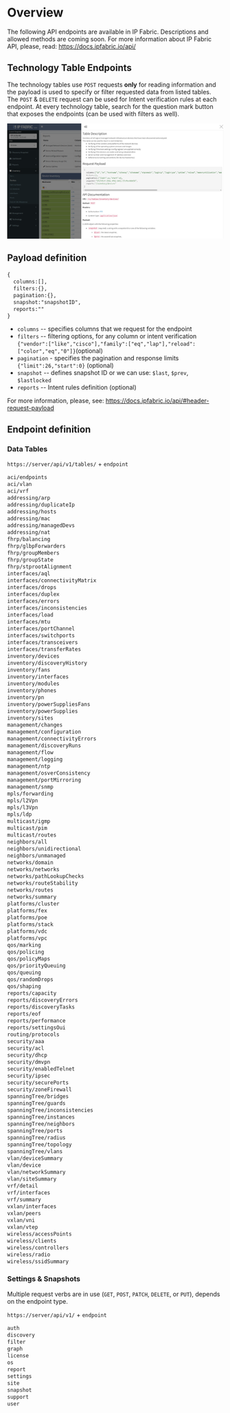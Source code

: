 # Overview

The following API endpoints are available in IP Fabric. Descriptions and
allowed methods are coming soon. For more information about IP Fabric
API, please, read: <https://docs.ipfabric.io/api/>

## Technology Table Endpoints

The technology tables use `POST` requests **only** for reading information and
the payload is used to specify or filter requested data from listed tables. The
`POST` & `DELETE` request can be used for Intent verification rules at each
endpoint. At every technology table, search for the question mark button that
exposes the endpoints (can be used with filters as well).

![API Endpoint inline description](endpoint_inline_description.png)

## Payload definition

```jscript
{
  columns:[],
  filters:{},
  pagination:{},
  snapshot:"snapshotID",
  reports:""
}
```

- `columns` -- specifies columns that we request for the endpoint
- `filters` -- filtering options, for any column or intent
  verification
  `{"vendor":["like","cisco"],"family":["eq","lap"],"reload":["color","eq","0"]}`(optional)
- `pagination` - specifies the pagination and response limits
  `{"limit":26,"start":0}` (optional)
- `snapshot` -- defines snapshot ID or we can use: `$last`, `$prev`, `$lastlocked`
- `reports` -- Intent rules definition (optional)

For more information, please, see:
<https://docs.ipfabric.io/api/#header-request-payload>

## Endpoint definition

### Data Tables

`https://server/api/v1/tables/` + `endpoint`

```
aci/endpoints
aci/vlan
aci/vrf
addressing/arp
addressing/duplicateIp
addressing/hosts
addressing/mac
addressing/managedDevs
addressing/nat
fhrp/balancing
fhrp/glbpForwarders
fhrp/groupMembers
fhrp/groupState
fhrp/stprootAlignment
interfaces/aql
interfaces/connectivityMatrix
interfaces/drops
interfaces/duplex
interfaces/errors
interfaces/inconsistencies
interfaces/load
interfaces/mtu
interfaces/portChannel
interfaces/switchports
interfaces/transceivers
interfaces/transferRates
inventory/devices
inventory/discoveryHistory
inventory/fans
inventory/interfaces
inventory/modules
inventory/phones
inventory/pn
inventory/powerSuppliesFans
inventory/powerSupplies
inventory/sites
management/changes
management/configuration
management/connectivityErrors
management/discoveryRuns
management/flow
management/logging
management/ntp
management/osverConsistency
management/portMirroring
management/snmp
mpls/forwarding
mpls/l2Vpn
mpls/l3Vpn
mpls/ldp
multicast/igmp
multicast/pim
multicast/routes
neighbors/all
neighbors/unidirectional
neighbors/unmanaged
networks/domain
networks/networks
networks/pathLookupChecks
networks/routeStability
networks/routes
networks/summary
platforms/cluster
platforms/fex
platforms/poe
platforms/stack
platforms/vdc
platforms/vpc
qos/marking
qos/policing
qos/policyMaps
qos/priorityQueuing
qos/queuing
qos/randomDrops
qos/shaping
reports/capacity
reports/discoveryErrors
reports/discoveryTasks
reports/eof
reports/performance
reports/settingsOui
routing/protocols
security/aaa
security/acl
security/dhcp
security/dmvpn
security/enabledTelnet
security/ipsec
security/securePorts
security/zoneFirewall
spanningTree/bridges
spanningTree/guards
spanningTree/inconsistencies
spanningTree/instances
spanningTree/neighbors
spanningTree/ports
spanningTree/radius
spanningTree/topology
spanningTree/vlans
vlan/deviceSummary
vlan/device
vlan/networkSummary
vlan/siteSummary
vrf/detail
vrf/interfaces
vrf/summary
vxlan/interfaces
vxlan/peers
vxlan/vni
vxlan/vtep
wireless/accessPoints
wireless/clients
wireless/controllers
wireless/radio
wireless/ssidSummary
```

### Settings & Snapshots

Multiple request verbs are in use (`GET`, `POST`, `PATCH`, `DELETE`, or `PUT`),
depends on the endpoint type.

`https://server/api/v1/` + `endpoint`

```
auth
discovery
filter
graph
license
os
report
settings
site
snapshot
support
user
```

